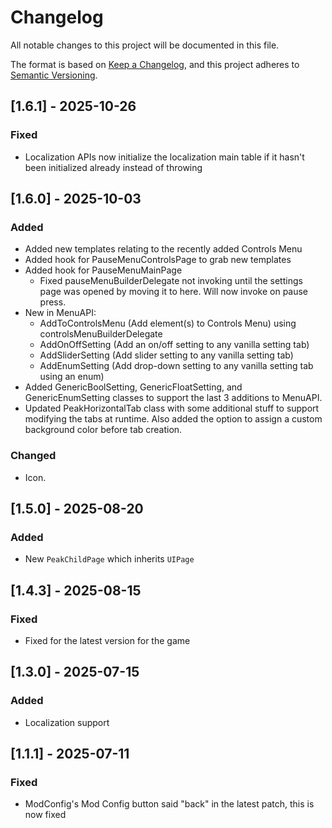 # Changelog

All notable changes to this project will be documented in this file.

The format is based on [Keep a Changelog](https://keepachangelog.com/en/1.1.0/),
and this project adheres to [Semantic Versioning](https://semver.org/spec/v2.0.0.html).

## [1.6.1] - 2025-10-26

### Fixed

- Localization APIs now initialize the localization main table if it hasn't been initialized already instead of throwing

## [1.6.0] - 2025-10-03

### Added

- Added new templates relating to the recently added Controls Menu
- Added hook for PauseMenuControlsPage to grab new templates
- Added hook for PauseMenuMainPage
  - Fixed pauseMenuBuilderDelegate not invoking until the settings page was opened by moving it to here. Will now invoke on pause press.
- New in MenuAPI:
  - AddToControlsMenu (Add element(s) to Controls Menu) using controlsMenuBuilderDelegate
  - AddOnOffSetting (Add an on/off setting to any vanilla setting tab)
  - AddSliderSetting (Add slider setting to any vanilla setting tab)
  - AddEnumSetting (Add drop-down setting to any vanilla setting tab using an enum)
- Added GenericBoolSetting, GenericFloatSetting, and GenericEnumSetting classes to support the last 3 additions to MenuAPI.
- Updated PeakHorizontalTab class with some additional stuff to support modifying the tabs at runtime. Also added the option to assign a custom background color before tab creation.

### Changed

- Icon.

## [1.5.0] - 2025-08-20

### Added

- New `PeakChildPage` which inherits `UIPage`

## [1.4.3] - 2025-08-15

### Fixed

- Fixed for the latest version for the game

## [1.3.0] - 2025-07-15

### Added

- Localization support

## [1.1.1] - 2025-07-11

### Fixed

- ModConfig's Mod Config button said "back" in the latest patch, this is now fixed
